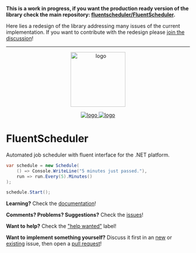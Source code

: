 **This is a work in progress, if you want the production ready version of the library check the main repository:
[fluentscheduler/FluentScheduler](https://github.com/fluentscheduler/FluentScheduler).**

Here lies a redesign of the library addressing many issues of the current implementation.
If you want to contribute with the redesign please
[join the discussion](https://github.com/fluentscheduler/redesign/issues)!

---

<p align="center">
    <a href="#fluentscheduler">
        <img alt="logo" height="150px" src="https://raw.githubusercontent.com/fluentscheduler/FluentScheduler/logo/logo.png">
    </a>
</p>

<p align="center">
    <a href="https://ci.appveyor.com/project/TallesL/fluentscheduler">
        <img alt="logo" src="https://ci.appveyor.com/api/projects/status/github/fluentscheduler/fluentscheduler?svg=true">
    </a>
    <a href="https://www.nuget.org/packages/FluentScheduler">
        <img alt="logo" src="https://badge.fury.io/nu/fluentscheduler.svg">
    </a>
</p>

# FluentScheduler

Automated job scheduler with fluent interface for the .NET platform.

```cs
var schedule = new Schedule(
    () => Console.WriteLine("5 minutes just passed."),
    run => run.Every(5).Minutes()
);

schedule.Start();
```

**Learning?**
Check the [documentation]!

**Comments? Problems? Suggestions?**
Check the [issues]!

**Want to help?**
Check the ["help wanted"] label!

**Want to implement something yourself?**
Discuss it first in an [new] or [existing] issue, then open a [pull request]!

[documentation]: http://fluentscheduler.github.io
[issues]:        https://github.com/fluentscheduler/FluentScheduler/issues
["help wanted"]: https://github.com/fluentscheduler/FluentScheduler/labels/help%20wanted
[new]:           https://github.com/fluentscheduler/FluentScheduler/issues/new
[existing]:      https://github.com/fluentscheduler/FluentScheduler/issues
[pull request]:  https://github.com/fluentscheduler/FluentScheduler/pulls